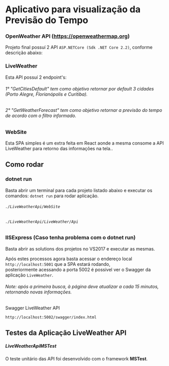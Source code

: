 # Aplicativo para visualização da Previsão do Tempo

### OpenWeather API (https://openweathermap.org)

Projeto final possuí 2 API `ASP.NETCore (Sdk .NET Core 2.2)`, conforme descrição abaixo:

### LiveWeather

Esta API possuí 2 endpoint's:

######  1° "GetCitiesDefault" tem como objetivo retornar por default 3 cidades (Porto Alegre, Florianópolis e Curitiba).
######  2° "GetWeatherForecast" tem como objetivo retornar a previsão do tempo de acordo com o filtro informado.

### WebSite

Esta SPA simples é um extra feita em React aonde a mesma consome a API LiveWeather para retorno das informações na tela..

## Como rodar

### dotnet run

Basta abrir um terminal para cada projeto listado abaixo e executar os comandos: `dotnet run` para rodar aplicação.

###### `./LiveWeatherApi/WebSite`
###### `./LiveWeatherApi/LiveWeather/Api`

### IISExpress (Caso tenha problema com o dotnet run)

Basta abrir as solutions dos projetos no VS2017 e executar as mesmas.

Após estes processos agora basta acessar o endereço local `http://localhost:5001` que a SPA estará rodando,  <br />
posteriormente acessando a porta 5002 é possivel ver o Swagger da aplicação `LiveWeather`.

###### Note: após a primeira busca, à página deve atualizar a cada 15 minutos, retornando novas informações.

Swagger LiveWeather API

```
http://localhost:5002/swagger/index.html
```

## Testes da Aplicação LiveWeather API

##### LiveWeatherApiMSTest

O teste unitário das API foi desenvolvido com o framework <b>MSTest</b>.
